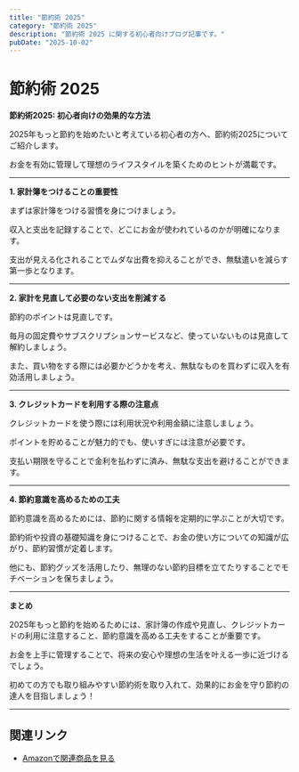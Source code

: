 ```yaml
---
title: "節約術 2025"
category: "節約術 2025"
description: "節約術 2025 に関する初心者向けブログ記事です。"
pubDate: "2025-10-02"
---
```


# 節約術 2025

**節約術2025: 初心者向けの効果的な方法**

2025年もっと節約を始めたいと考えている初心者の方へ、節約術2025についてご紹介します。

お金を有効に管理して理想のライフスタイルを築くためのヒントが満載です。



---

**1. 家計簿をつけることの重要性**

まずは家計簿をつける習慣を身につけましょう。

収入と支出を記録することで、どこにお金が使われているのかが明確になります。

支出が見える化されることでムダな出費を抑えることができ、無駄遣いを減らす第一歩となります。



---

**2. 家計を見直して必要のない支出を削減する**

節約のポイントは見直しです。

毎月の固定費やサブスクリプションサービスなど、使っていないものは見直して解約しましょう。

また、買い物をする際には必要かどうかを考え、無駄なものを買わずに収入を有効活用しましょう。



---

**3. クレジットカードを利用する際の注意点**

クレジットカードを使う際には利用状況や利用金額に注意しましょう。

ポイントを貯めることが魅力的でも、使いすぎには注意が必要です。

支払い期限を守ることで金利を払わずに済み、無駄な支出を避けることができます。



---

**4. 節約意識を高めるための工夫**

節約意識を高めるためには、節約に関する情報を定期的に学ぶことが大切です。

節約術や投資の基礎知識を身につけることで、お金の使い方についての知識が広がり、節約習慣が定着します。

他にも、節約グッズを活用したり、無理のない節約目標を立てたりすることでモチベーションを保ちましょう。



---

**まとめ**

2025年もっと節約を始めるためには、家計簿の作成や見直し、クレジットカードの利用に注意すること、節約意識を高める工夫をすることが重要です。

お金を上手に管理することで、将来の安心や理想の生活を叶える一歩に近づけるでしょう。

初めての方でも取り組みやすい節約術を取り入れて、効果的にお金を守り節約の達人を目指しましょう！

---

## 関連リンク

- [Amazonで関連商品を見る](https://www.amazon.co.jp/s?k=%E7%AF%80%E7%B4%84%E8%A1%93+2025&tag=autowritehubai-22)
